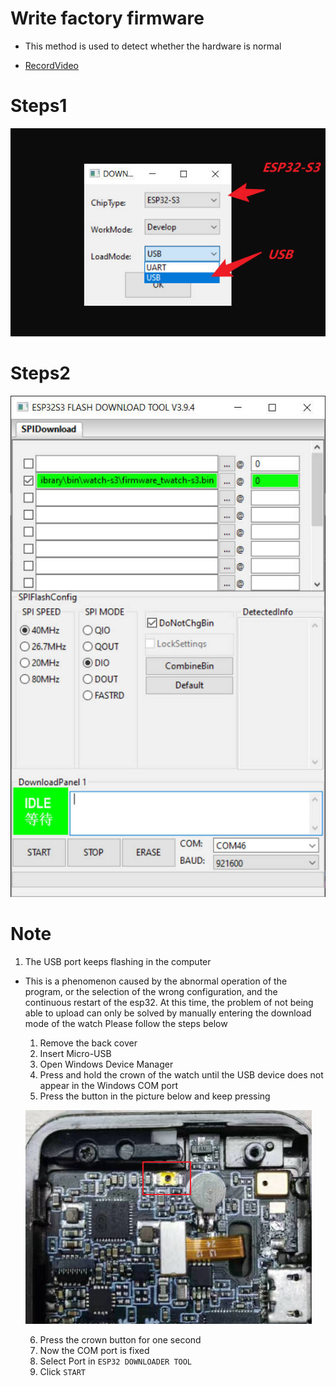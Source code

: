 # Write factory firmware

* This method is used to detect whether the hardware is normal

* [RecordVideo](https://youtu.be/k0VfGREFaZE)


# Steps1

![](1.jpg)

# Steps2

![](2.jpg)

# Note

1. The USB port keeps flashing in the computer
* This is a phenomenon caused by the abnormal operation of the program, or the selection of the wrong configuration, and the continuous restart of the esp32. At this time, the problem of not being able to upload can only be solved by manually entering the download mode of the watch
Please follow the steps below
   1. Remove the back cover
   2. Insert Micro-USB
   3. Open Windows Device Manager
   4. Press and hold the crown of the watch until the USB device does not appear in the Windows COM port
   5. Press the button in the picture below and keep pressing


    ![](../images/BUTTON.jpg)

    
   6. Press the crown button for one second
   7. Now the COM port is fixed
   8. Select Port in `ESP32 DOWNLOADER TOOL`
   9.  Click `START`